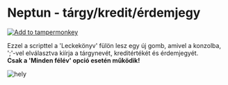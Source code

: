 # Neptun - tárgy/kredit/érdemjegy

[![Add to tampermonkey](https://img.shields.io/badge/add%20to-tampermonkey-green)](https://github.com/kovapatrik/neptun-targy-kredit-erdemjegy/raw/main/neptun_targy_kredit_erdemjegy.user.js)

Ezzel a scripttel a 'Leckekönyv' fülön lesz egy új gomb, amivel a konzolba, ';'-vel elválasztva kiírja a tárgynevét, kreditértékét és érdemjegyét.  
**Csak a 'Minden félév' opció esetén működik!** 

![hely](https://i.imgur.com/gJHsIt7.png)

